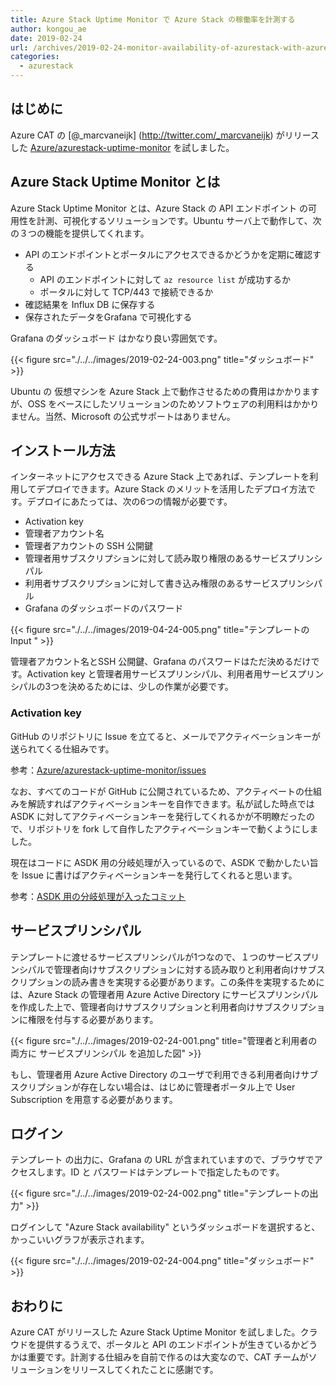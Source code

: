 ```yaml
---
title: Azure Stack Uptime Monitor で Azure Stack の稼働率を計測する
author: kongou_ae
date: 2019-02-24
url: /archives/2019-02-24-monitor-availability-of-azurestack-with-azure-stack-uptime-monitor
categories:
  - azurestack
---
```


## はじめに

Azure CAT の [@_marcvaneijk] (http://twitter.com/_marcvaneijk) がリリースした [Azure/azurestack-uptime-monitor](https://github.com/Azure/azurestack-uptime-monitor) を試しました。

## Azure Stack Uptime Monitor とは

Azure Stack Uptime Monitor とは、Azure Stack の API エンドポイント の可用性を計測、可視化するソリューションです。Ubuntu サーバ上で動作して、次の３つの機能を提供してくれます。

- API のエンドポイントとポータルにアクセスできるかどうかを定期に確認する
  - API のエンドポイントに対して `az resource list` が成功するか
  - ポータルに対して TCP/443 で接続できるか
- 確認結果を Influx DB に保存する
- 保存されたデータをGrafana で可視化する

Grafana のダッシュボード はかなり良い雰囲気です。

{{< figure src="./../../images/2019-02-24-003.png" title="ダッシュボード" >}}

Ubuntu の 仮想マシンを Azure Stack 上で動作させるための費用はかかりますが、OSS をベースにしたソリューションのためソフトウェアの利用料はかかりません。当然、Microsoft の公式サポートはありません。

## インストール方法

インターネットにアクセスできる Azure Stack 上であれば、テンプレートを利用してデプロイできます。Azure Stack のメリットを活用したデプロイ方法です。デプロイにあたっては、次の6つの情報が必要です。

- Activation key
- 管理者アカウント名
- 管理者アカウントの SSH 公開鍵
- 管理者用サブスクリプションに対して読み取り権限のあるサービスプリンシパル
- 利用者サブスクリプションに対して書き込み権限のあるサービスプリンシパル
- Grafana のダッシュボードのパスワード

{{< figure src="./../../images/2019-04-24-005.png" title="テンプレートの Input " >}}

管理者アカウント名とSSH 公開鍵、Grafana のパスワードはただ決めるだけです。Activation key と管理者用サービスプリンシパル、利用者用サービスプリンシパルの3つを決めるためには、少しの作業が必要です。

### Activation key

GitHub のリポジトリに Issue を立てると、メールでアクティベーションキーが送られてくる仕組みです。

参考：[Azure/azurestack-uptime-monitor/issues](https://github.com/Azure/azurestack-uptime-monitor/issues?q=is%3Aissue+is%3Aclosed)

なお、すべてのコードが GitHub に公開されているため、アクティベートの仕組みを解読すればアクティベーションキーを自作できます。私が試した時点では ASDK に対してアクティベーションキーを発行してくれるかが不明瞭だったので、リポジトリを fork して自作したアクティベーションキーで動くようにしました。

現在はコードに ASDK 用の分岐処理が入っているので、ASDK で動かしたい旨を Issue に書けばアクティベーションキーを発行してくれると思います。

参考：[ASDK 用の分岐処理が入ったコミット](https://github.com/Azure/azurestack-uptime-monitor/commit/d3e0d81bfae8134af890a2431b95ab2ebc8d2006)

## サービスプリンシパル

テンプレートに渡せるサービスプリンシパルが1つなので、１つのサービスプリンシパルで管理者向けサブスクリプションに対する読み取りと利用者向けサブスクリプションの読み書きを実現する必要があります。この条件を実現するためには、Azure Stack の管理者用 Azure Active Directory にサービスプリンシパルを作成した上で、管理者向けサブスクリプションと利用者向けサブスクリプションに権限を付与する必要があります。

{{< figure src="./../../images/2019-02-24-001.png" title="管理者と利用者の両方に サービスプリンシパル を追加した図" >}}

もし、管理者用 Azure Active Directory のユーザで利用できる利用者向けサブスクリプションが存在しない場合は、はじめに管理者ポータル上で User Subscription を用意する必要があります。

## ログイン

テンプレート の出力に、Grafana の URL が含まれていますので、ブラウザでアクセスします。ID と パスワードはテンプレートで指定したものです。

{{< figure src="./../../images/2019-02-24-002.png" title="テンプレートの出力" >}}

ログインして "Azure Stack availability" というダッシュボードを選択すると、かっこいいグラフが表示されます。

{{< figure src="./../../images/2019-02-24-004.png" title="ダッシュボード" >}}

## おわりに

Azure CAT がリリースした Azure Stack Uptime Monitor を試しました。クラウドを提供するうえで、ポータルと API のエンドポイントが生きているかどうかは重要です。計測する仕組みを自前で作るのは大変なので、CAT チームがソリューションをリリースしてくれたことに感謝です。
